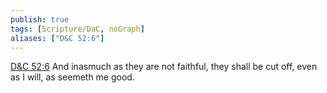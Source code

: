 ```yaml
---
publish: true
tags: [Scripture/DaC, noGraph]
aliases: ["D&C 52:6"]
---
```

[D&C 52:6](https://churchofjesuschrist.org/study/scriptures/dc-testament/dc/52?lang=eng&id=p6#p6) And inasmuch as they are not faithful, they shall be cut off, even as I will, as seemeth me good.
